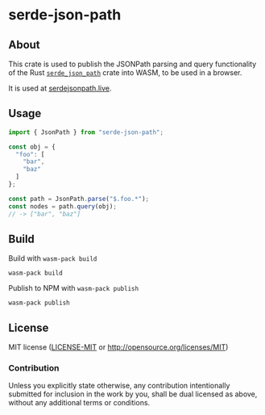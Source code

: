 # serde-json-path

## About

This crate is used to publish the JSONPath parsing and query functionality of the Rust [`serde_json_path`](https://crates.io/crates/serde_json_path) crate into WASM, to be used in a browser.

It is used at [serdejsonpath.live](https://serdejsonpath.live).

## Usage

```javascript
import { JsonPath } from "serde-json-path";

const obj = {
  "foo": [
    "bar",
    "baz"
  ]
};

const path = JsonPath.parse("$.foo.*");
const nodes = path.query(obj);
// -> ["bar", "baz"]
```

## Build

Build with `wasm-pack build`

```
wasm-pack build
```

Publish to NPM with `wasm-pack publish`

```
wasm-pack publish
```

## License

MIT license ([LICENSE-MIT](LICENSE-MIT) or http://opensource.org/licenses/MIT)

### Contribution

Unless you explicitly state otherwise, any contribution intentionally
submitted for inclusion in the work by you, shall be dual licensed as above,
without any additional terms or conditions.